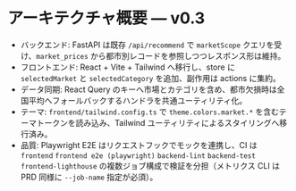 # アーキテクチャ概要 — v0.3

- バックエンド: FastAPI は既存 `/api/recommend` で `marketScope` クエリを受け、`market_prices` から都市別レコードを参照しつつレスポンス形は維持。
- フロントエンド: React + Vite + Tailwind へ移行し、store に `selectedMarket` と `selectedCategory` を追加、副作用は actions に集約。
- データ同期: React Query のキーへ市場とカテゴリを含め、都市欠損時は全国平均へフォールバックするハンドラを共通ユーティリティ化。
- テーマ: `frontend/tailwind.config.ts` で `theme.colors.market.*` を含むテーマトークンを読み込み、Tailwind ユーティリティによるスタイリングへ移行済み。
- 品質: Playwright E2E はリクエストフックでモックを連携し、CI は `frontend` `frontend e2e (playwright)` `backend-lint` `backend-test` `frontend-lighthouse` の複数ジョブ構成で検証を分担（メトリクス CLI は PRD 同様に `--job-name` 指定が必須）。
